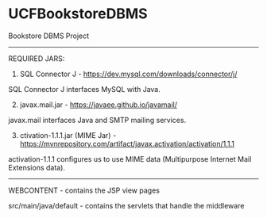 # UCFBookstoreDBMS
Bookstore DBMS Project

----------------------------------------------------------------------
REQUIRED JARS: 
1. SQL Connector J - https://dev.mysql.com/downloads/connector/j/

  SQL Connector J interfaces MySQL with Java.

2. javax.mail.jar - https://javaee.github.io/javamail/ 

  javax.mail interfaces Java and SMTP mailing services.

3. ctivation-1.1.1.jar (MIME Jar) - https://mvnrepository.com/artifact/javax.activation/activation/1.1.1 

  activation-1.1.1 configures us to use MIME data (Multipurpose Internet Mail Extensions data).

----------------------------------------------------------------------

WEBCONTENT - contains the JSP view pages 

src/main/java/default - contains the servlets that handle the middleware
